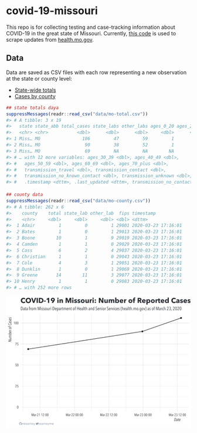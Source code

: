 
<!-- README.md is generated from README.Rmd. Please edit that file -->

# covid-19-missouri

<!-- badges: start -->

<!-- badges: end -->

This repo is for collecting testing and case-tracking information about
COVID-19 in the great state of Missouri. Currently, [this
code](R/scrape.R) is used to scrape updates from
[health.mo.gov](https://health.mo.gov).

## Data

Data are saved as CSV files with each row representing a new observation
at the state or county level:

  - [State-wide totals](data/mo-total.csv)
  - [Cases by county](data/mo-county.csv)

<!-- end list -->

``` r
## state totals daya
suppressMessages(readr::read_csv("data/mo-total.csv"))
#> # A tibble: 3 x 19
#>   state state_abb total_cases state_labs other_labs ages_0_20 ages_20_29
#>   <chr> <chr>           <dbl>      <dbl>      <dbl>     <dbl>      <dbl>
#> 1 Miss… MO                106         47         59         1         26
#> 2 Miss… MO                 90         38         52         1         24
#> 3 Miss… MO                 69         NA         NA        NA         NA
#> # … with 12 more variables: ages_30_39 <dbl>, ages_40_49 <dbl>,
#> #   ages_50_59 <dbl>, ages_60_69 <dbl>, ages_70_plus <dbl>,
#> #   transmission_travel <dbl>, transmission_contact <dbl>,
#> #   transmission_no_known_contact <dbl>, transmission_unknown <dbl>,
#> #   .timestamp <dttm>, .last_updated <dttm>, transmission_no_contact <dbl>

## county data
suppressMessages(readr::read_csv("data/mo-county.csv"))
#> # A tibble: 262 x 6
#>    county    total state_lab other_lab  fips timestamp          
#>    <chr>     <dbl>     <dbl>     <dbl> <dbl> <dttm>             
#>  1 Adair         1         0         1 29001 2020-03-23 17:16:01
#>  2 Bates         1         0         1 29013 2020-03-23 17:16:01
#>  3 Boone        10         1         9 29019 2020-03-23 17:16:01
#>  4 Camden        1         1         0 29029 2020-03-23 17:16:01
#>  5 Cass          6         2         4 29037 2020-03-23 17:16:01
#>  6 Christian     1         1         0 29043 2020-03-23 17:16:01
#>  7 Cole          4         3         1 29051 2020-03-23 17:16:01
#>  8 Dunklin       1         0         1 29069 2020-03-23 17:16:01
#>  9 Greene       14        11         3 29077 2020-03-23 17:16:01
#> 10 Henry         1         1         0 29083 2020-03-23 17:16:01
#> # … with 252 more rows
```

![](img/timeseries.png)
